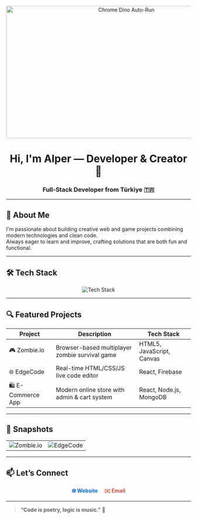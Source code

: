 <p align="center">
  <img src="https://storage.googleapis.com/gweb-uniblog-publish-prod/original_images/Dino_non-birthday_version.gif" width="640" height="360" alt="Chrome Dino Auto-Run" style="object-fit: contain;" />
</p>

<h1 align="center">Hi, I'm Alper — Developer & Creator 👋</h1>
<h3 align="center">Full‑Stack Developer from Türkiye 🇹🇷</h3>

---

## 🚀 About Me

I'm passionate about building creative web and game projects combining modern technologies and clean code.  
Always eager to learn and improve, crafting solutions that are both fun and functional.

---

## 🛠️ Tech Stack

<p align="center">
  <img src="https://skillicons.dev/icons?i=js,html,css,react,nodejs,python,unity,firebase,github,figma&perline=6" alt="Tech Stack" />
</p>

---

## 🔍 Featured Projects

| Project          | Description                                   | Tech Stack                  |
|------------------|-----------------------------------------------|-----------------------------|
| 🎮 Zombie.io     | Browser-based multiplayer zombie survival game| HTML5, JavaScript, Canvas   |
| 🌐 EdgeCode      | Real-time HTML/CSS/JS live code editor        | React, Firebase             |
| 🛍️ E-Commerce App | Modern online store with admin & cart system  | React, Node.js, MongoDB     |

---

## 📸 Snapshots

<table>
  <tr>
    <td><img src="https://via.placeholder.com/300x180?text=Zombie.io+Screenshot" alt="Zombie.io"/></td>
    <td><img src="https://via.placeholder.com/300x180?text=EdgeCode+UI" alt="EdgeCode"/></td>
  </tr>
</table>

---

## 📫 Let’s Connect

<p align="center">
  <a href="https://yourwebsite.com" target="_blank" style="text-decoration:none; margin-right: 15px; font-weight:bold; color:#0366d6;">
    🌐 Website
  </a>
  <a href="mailto:youremail@example.com" target="_blank" style="text-decoration:none; font-weight:bold; color:#d14836;">
    ✉️ Email
  </a>
</p>

---

> **“Code is poetry, logic is music.”** 🎵

